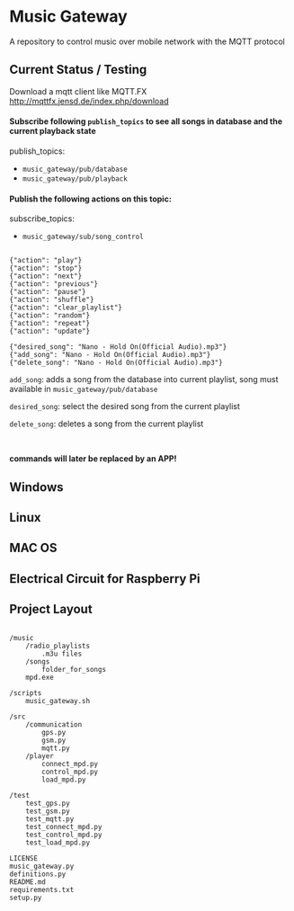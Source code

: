 # Music Gateway

A repository to control music over mobile network with the MQTT protocol

## Current Status / Testing

Download a mqtt client like MQTT.FX http://mqttfx.jensd.de/index.php/download

#### Subscribe following `publish_topics` to see all songs in database and the current playback state

publish_topics:
- `music_gateway/pub/database` <br>
- `music_gateway/pub/playback`

#### Publish the following actions on this topic:

subscribe_topics:
- `music_gateway/sub/song_control`

<pre><code>
{"action": "play"}
{"action": "stop"}
{"action": "next"}
{"action": "previous"}
{"action": "pause"}
{"action": "shuffle"}
{"action": "clear_playlist"}
{"action": "random"}
{"action": "repeat"}
{"action": "update"}

{"desired_song": "Nano - Hold On(Official Audio).mp3"}
{"add_song": "Nano - Hold On(Official Audio).mp3"}
{"delete_song": "Nano - Hold On(Official Audio).mp3"}
</pre></code>

`add_song`: adds a song from the database into current playlist, song must available in `music_gateway/pub/database`

`desired_song`: select the desired song from the current playlist

`delete_song`: deletes a song from the current playlist

<br>

**commands will later be replaced by an APP!**

## Windows

## Linux

## MAC OS


## Electrical Circuit for Raspberry Pi



## Project Layout
<pre><code>
/music
    /radio_playlists
        .m3u files
    /songs
        folder_for_songs
    mpd.exe

/scripts
    music_gateway.sh

/src
    /communication
        gps.py
        gsm.py
        mqtt.py
    /player
        connect_mpd.py
        control_mpd.py
        load_mpd.py

/test
    test_gps.py
    test_gsm.py
    test_mqtt.py
    test_connect_mpd.py
    test_control_mpd.py
    test_load_mpd.py

LICENSE
music_gateway.py
definitions.py
README.md
requirements.txt
setup.py
</pre></code>